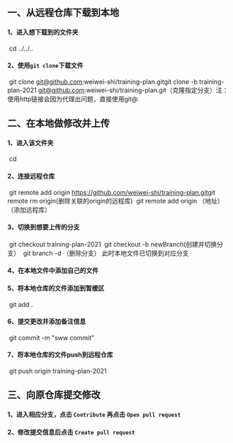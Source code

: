 ## 一、从远程仓库下载到本地
#### 1、进入想下载到的文件夹
​    cd  ../../..
#### 2、使用`git clone`下载文件
​    git clone git@github.com:weiwei-shi/training-plan.git
​	git clone -b training-plan-2021 git@github.com:weiwei-shi/training-plan.git（克隆指定分支）
​    注：使用http链接会因为代理出问题，直接使用git@

## 二、在本地做修改并上传
#### 1、进入该文件夹
​    cd
#### 2、连接远程仓库
​    git remote add origin https://github.com/weiwei-shi/training-plan.git
​	git remote rm origin(删除关联的origin的远程库)
​	git remote add origin （地址）（添加远程库）
#### 3、切换到想要上传的分支
​    git checkout training-plan-2021
​	git checkout -b newBranch(创建并切换分支）
​	git branch -d <branch>（删除分支）
​    此时本地文件已切换到对应分支
#### 4、在本地文件中添加自己的文件
#### 5、将本地仓库的文件添加到暂缓区
​    git add .
#### 6、提交更改并添加备注信息
​    git commit -m "sww commit"
#### 7、将本地仓库的文件push到远程仓库
​    git push origin training-plan-2021

## 三、向原仓库提交修改
#### 1、进入相应分支，点击 `Contribute` 再点击 `Open pull request`
#### 2、修改提交信息后点击 `Create pull request`